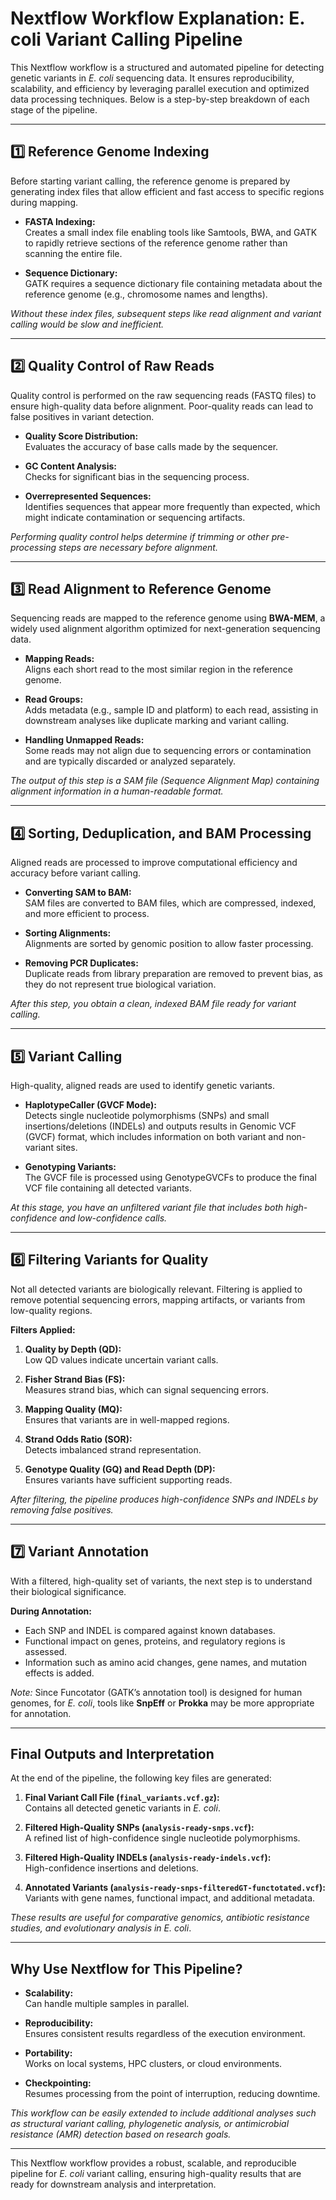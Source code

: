 # Nextflow Workflow Explanation: E. coli Variant Calling Pipeline

This Nextflow workflow is a structured and automated pipeline for detecting genetic variants in *E. coli* sequencing data. It ensures reproducibility, scalability, and efficiency by leveraging parallel execution and optimized data processing techniques. Below is a step-by-step breakdown of each stage of the pipeline.

---

## 1️⃣ Reference Genome Indexing

Before starting variant calling, the reference genome is prepared by generating index files that allow efficient and fast access to specific regions during mapping.

- **FASTA Indexing:**  
  Creates a small index file enabling tools like Samtools, BWA, and GATK to rapidly retrieve sections of the reference genome rather than scanning the entire file.

- **Sequence Dictionary:**  
  GATK requires a sequence dictionary file containing metadata about the reference genome (e.g., chromosome names and lengths).

*Without these index files, subsequent steps like read alignment and variant calling would be slow and inefficient.*

---

## 2️⃣ Quality Control of Raw Reads

Quality control is performed on the raw sequencing reads (FASTQ files) to ensure high-quality data before alignment. Poor-quality reads can lead to false positives in variant detection.

- **Quality Score Distribution:**  
  Evaluates the accuracy of base calls made by the sequencer.

- **GC Content Analysis:**  
  Checks for significant bias in the sequencing process.

- **Overrepresented Sequences:**  
  Identifies sequences that appear more frequently than expected, which might indicate contamination or sequencing artifacts.

*Performing quality control helps determine if trimming or other pre-processing steps are necessary before alignment.*

---

## 3️⃣ Read Alignment to Reference Genome

Sequencing reads are mapped to the reference genome using **BWA-MEM**, a widely used alignment algorithm optimized for next-generation sequencing data.

- **Mapping Reads:**  
  Aligns each short read to the most similar region in the reference genome.

- **Read Groups:**  
  Adds metadata (e.g., sample ID and platform) to each read, assisting in downstream analyses like duplicate marking and variant calling.

- **Handling Unmapped Reads:**  
  Some reads may not align due to sequencing errors or contamination and are typically discarded or analyzed separately.

*The output of this step is a SAM file (Sequence Alignment Map) containing alignment information in a human-readable format.*

---

## 4️⃣ Sorting, Deduplication, and BAM Processing

Aligned reads are processed to improve computational efficiency and accuracy before variant calling.

- **Converting SAM to BAM:**  
  SAM files are converted to BAM files, which are compressed, indexed, and more efficient to process.

- **Sorting Alignments:**  
  Alignments are sorted by genomic position to allow faster processing.

- **Removing PCR Duplicates:**  
  Duplicate reads from library preparation are removed to prevent bias, as they do not represent true biological variation.

*After this step, you obtain a clean, indexed BAM file ready for variant calling.*

---

## 5️⃣ Variant Calling

High-quality, aligned reads are used to identify genetic variants.

- **HaplotypeCaller (GVCF Mode):**  
  Detects single nucleotide polymorphisms (SNPs) and small insertions/deletions (INDELs) and outputs results in Genomic VCF (GVCF) format, which includes information on both variant and non-variant sites.

- **Genotyping Variants:**  
  The GVCF file is processed using GenotypeGVCFs to produce the final VCF file containing all detected variants.

*At this stage, you have an unfiltered variant file that includes both high-confidence and low-confidence calls.*

---

## 6️⃣ Filtering Variants for Quality

Not all detected variants are biologically relevant. Filtering is applied to remove potential sequencing errors, mapping artifacts, or variants from low-quality regions.

**Filters Applied:**

1. **Quality by Depth (QD):**  
   Low QD values indicate uncertain variant calls.

2. **Fisher Strand Bias (FS):**  
   Measures strand bias, which can signal sequencing errors.

3. **Mapping Quality (MQ):**  
   Ensures that variants are in well-mapped regions.

4. **Strand Odds Ratio (SOR):**  
   Detects imbalanced strand representation.

5. **Genotype Quality (GQ) and Read Depth (DP):**  
   Ensures variants have sufficient supporting reads.

*After filtering, the pipeline produces high-confidence SNPs and INDELs by removing false positives.*

---

## 7️⃣ Variant Annotation

With a filtered, high-quality set of variants, the next step is to understand their biological significance.

**During Annotation:**

- Each SNP and INDEL is compared against known databases.
- Functional impact on genes, proteins, and regulatory regions is assessed.
- Information such as amino acid changes, gene names, and mutation effects is added.

*Note:* Since Funcotator (GATK’s annotation tool) is designed for human genomes, for *E. coli*, tools like **SnpEff** or **Prokka** may be more appropriate for annotation.

---

## Final Outputs and Interpretation

At the end of the pipeline, the following key files are generated:

1. **Final Variant Call File (`final_variants.vcf.gz`):**  
   Contains all detected genetic variants in *E. coli*.

2. **Filtered High-Quality SNPs (`analysis-ready-snps.vcf`):**  
   A refined list of high-confidence single nucleotide polymorphisms.

3. **Filtered High-Quality INDELs (`analysis-ready-indels.vcf`):**  
   High-confidence insertions and deletions.

4. **Annotated Variants (`analysis-ready-snps-filteredGT-functotated.vcf`):**  
   Variants with gene names, functional impact, and additional metadata.

*These results are useful for comparative genomics, antibiotic resistance studies, and evolutionary analysis in *E. coli**.

---

## Why Use Nextflow for This Pipeline?

- **Scalability:**  
  Can handle multiple samples in parallel.

- **Reproducibility:**  
  Ensures consistent results regardless of the execution environment.

- **Portability:**  
  Works on local systems, HPC clusters, or cloud environments.

- **Checkpointing:**  
  Resumes processing from the point of interruption, reducing downtime.

*This workflow can be easily extended to include additional analyses such as structural variant calling, phylogenetic analysis, or antimicrobial resistance (AMR) detection based on research goals.*

---

This Nextflow workflow provides a robust, scalable, and reproducible pipeline for *E. coli* variant calling, ensuring high-quality results that are ready for downstream analysis and interpretation.
